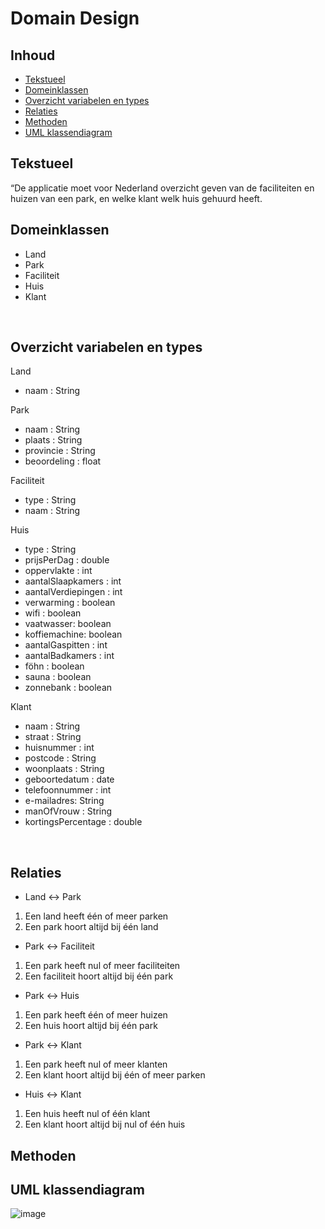 # Domain Design

## Inhoud
* [Tekstueel](#Tekstueel)
* [Domeinklassen](#Domeinklassen)
* [Overzicht variabelen en types](#Overzicht-variabelen-en-types)
* [Relaties](#Relaties)
* [Methoden](#Methoden)
* [UML klassendiagram](#UML-klassendiagram)

## Tekstueel
“De applicatie moet voor Nederland overzicht geven van de faciliteiten en huizen van een park, en welke klant welk huis gehuurd heeft.


## Domeinklassen
*	Land
*	Park
*	Faciliteit
*	Huis
*	Klant

 
## Overzicht variabelen en types
Land
* naam : String

Park
* naam : String
* plaats : String
*	provincie : String
*	beoordeling : float

Faciliteit
*	type : String
*	naam : String

Huis
*	type : String
*	prijsPerDag : double
*	oppervlakte : int
*	aantalSlaapkamers : int
*	aantalVerdiepingen : int
*	verwarming : boolean
*	wifi : boolean
*	vaatwasser: boolean
*	koffiemachine: boolean
* aantalGaspitten : int
*	aantalBadkamers : int
*	föhn : boolean
*	sauna : boolean
*	zonnebank : boolean

Klant
*	naam : String
*	straat : String
*	huisnummer : int
*	postcode : String
*	woonplaats : String
*	geboortedatum : date
*	telefoonnummer : int
*	e-mailadres: String
*	manOfVrouw : String
*	kortingsPercentage : double

 
## Relaties
-	Land <-> Park 
1.	Een land heeft één of meer parken
2.	Een park hoort altijd bij één land
-	Park <-> Faciliteit
1.	Een park heeft nul of meer faciliteiten
2.	Een faciliteit hoort altijd bij één park
-	Park <-> Huis
1.	Een park heeft één of meer huizen
2.	Een huis hoort altijd bij één park
-	Park <-> Klant
1.	Een park heeft nul of meer klanten
2.	Een klant hoort altijd bij één of meer parken
-	Huis <-> Klant
1.	Een huis heeft nul of één klant
2.	Een klant hoort altijd bij nul of één huis

## Methoden


## UML klassendiagram
![image](https://user-images.githubusercontent.com/74547189/115866571-245c0180-a43a-11eb-8605-3541afb32888.png)
